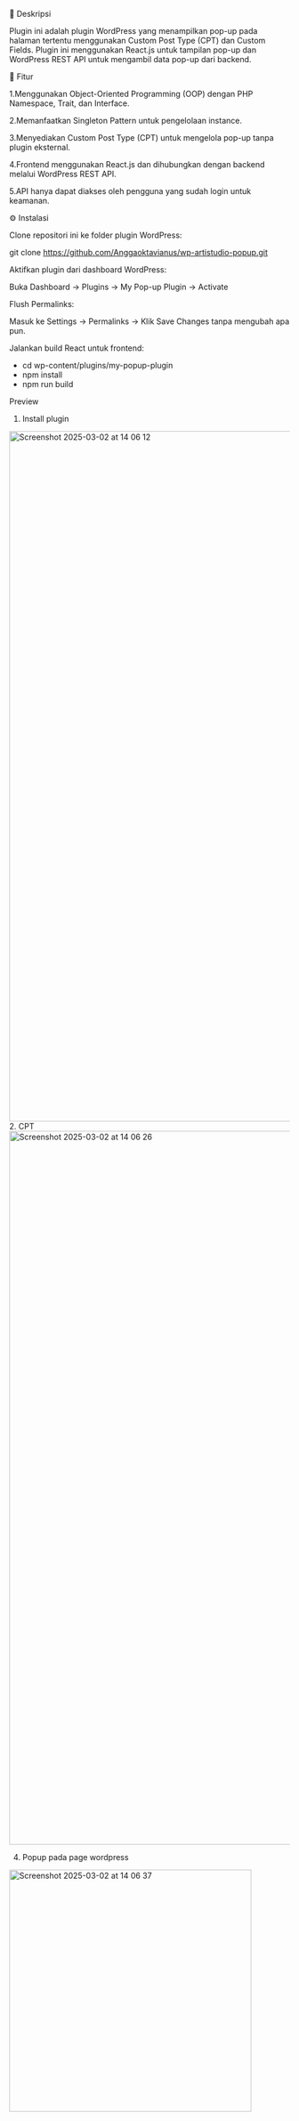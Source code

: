 📌 Deskripsi

Plugin ini adalah plugin WordPress yang menampilkan pop-up pada halaman tertentu menggunakan Custom Post Type (CPT) dan Custom Fields. Plugin ini menggunakan React.js untuk tampilan pop-up dan WordPress REST API untuk mengambil data pop-up dari backend.

🚀 Fitur

1.Menggunakan Object-Oriented Programming (OOP) dengan PHP Namespace, Trait, dan Interface.

2.Memanfaatkan Singleton Pattern untuk pengelolaan instance.

3.Menyediakan Custom Post Type (CPT) untuk mengelola pop-up tanpa plugin eksternal.

4.Frontend menggunakan React.js dan dihubungkan dengan backend melalui WordPress REST API.

5.API hanya dapat diakses oleh pengguna yang sudah login untuk keamanan.

⚙️ Instalasi

Clone repositori ini ke folder plugin WordPress:

git clone https://github.com/Anggaoktavianus/wp-artistudio-popup.git

Aktifkan plugin dari dashboard WordPress:

Buka Dashboard → Plugins → My Pop-up Plugin → Activate

Flush Permalinks:

Masuk ke Settings → Permalinks → Klik Save Changes tanpa mengubah apa pun.

Jalankan build React untuk frontend:
<ul>
  <li>cd wp-content/plugins/my-popup-plugin</li>
  <li>npm install</li>
  <li>npm run build</li>
</ul>

Preview
1. Install plugin
<img width="1241" alt="Screenshot 2025-03-02 at 14 06 12" src="https://github.com/user-attachments/assets/f5b381e9-ed14-4c9f-97cd-69857a5013fd" />
2. CPT
   <img width="1283" alt="Screenshot 2025-03-02 at 14 06 26" src="https://github.com/user-attachments/assets/7c9f0b46-d0c7-46d1-ba8d-1431246d4b5f" />

4. Popup pada page wordpress
<img width="435" alt="Screenshot 2025-03-02 at 14 06 37" src="https://github.com/user-attachments/assets/589db71c-5767-4482-be3e-39e4c539c04c" />

